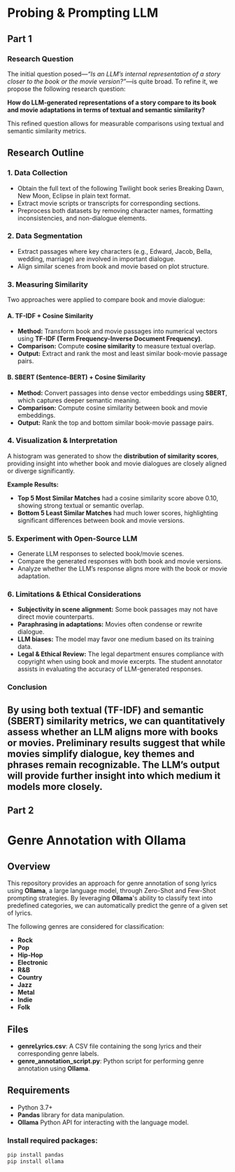# Probing & Prompting LLM #

## Part 1
### Research Question

The initial question posed—*“Is an LLM’s internal representation of a story closer to the book or the movie version?”*—is quite broad. To refine it, we propose the following research question:

**How do LLM-generated representations of a story compare to its book and movie adaptations in terms of textual and semantic similarity?**

This refined question allows for measurable comparisons using textual and semantic similarity metrics.

## Research Outline

### 1. Data Collection
- Obtain the full text of the following Twilight book series Breaking Dawn, New Moon, Eclipse in plain text format.
- Extract movie scripts or transcripts for corresponding sections.
- Preprocess both datasets by removing character names, formatting inconsistencies, and non-dialogue elements.

### 2. Data Segmentation
- Extract passages where key characters (e.g., Edward, Jacob, Bella, wedding, marriage) are involved in important dialogue.
- Align similar scenes from book and movie based on plot structure.

### 3. Measuring Similarity
Two approaches were applied to compare book and movie dialogue:

#### **A. TF-IDF + Cosine Similarity**
- **Method:** Transform book and movie passages into numerical vectors using **TF-IDF (Term Frequency-Inverse Document Frequency)**.
- **Comparison:** Compute **cosine similarity** to measure textual overlap.
- **Output:** Extract and rank the most and least similar book-movie passage pairs.

#### **B. SBERT (Sentence-BERT) + Cosine Similarity**
- **Method:** Convert passages into dense vector embeddings using **SBERT**, which captures deeper semantic meaning.
- **Comparison:** Compute cosine similarity between book and movie embeddings.
- **Output:** Rank the top and bottom similar book-movie passage pairs.

### 4. Visualization & Interpretation
A histogram was generated to show the **distribution of similarity scores**, providing insight into whether book and movie dialogues are closely aligned or diverge significantly.

**Example Results:**
- **Top 5 Most Similar Matches** had a cosine similarity score above 0.10, showing strong textual or semantic overlap.
- **Bottom 5 Least Similar Matches** had much lower scores, highlighting significant differences between book and movie versions.

### 5. Experiment with Open-Source LLM
- Generate LLM responses to selected book/movie scenes.
- Compare the generated responses with both book and movie versions.
- Analyze whether the LLM’s response aligns more with the book or movie adaptation.

### 6. Limitations & Ethical Considerations
- **Subjectivity in scene alignment:** Some book passages may not have direct movie counterparts.
- **Paraphrasing in adaptations:** Movies often condense or rewrite dialogue.
- **LLM biases:** The model may favor one medium based on its training data.
- **Legal & Ethical Review:** The legal department ensures compliance with copyright when using book and movie excerpts. The student annotator assists in evaluating the accuracy of LLM-generated responses.

### Conclusion
By using both **textual (TF-IDF) and semantic (SBERT) similarity metrics**, we can quantitatively assess whether an LLM aligns more with books or movies. Preliminary results suggest that while movies simplify dialogue, key themes and phrases remain recognizable. The LLM’s output will provide further insight into which medium it models more closely.
---------------------------------------------------------------------------------------------------
## Part 2

# Genre Annotation with Ollama

## Overview

This repository provides an approach for genre annotation of song lyrics using **Ollama**, a large language model, through Zero-Shot and Few-Shot prompting strategies. By leveraging **Ollama**'s ability to classify text into predefined categories, we can automatically predict the genre of a given set of lyrics.

The following genres are considered for classification:
- **Rock**
- **Pop**
- **Hip-Hop**
- **Electronic**
- **R&B**
- **Country**
- **Jazz**
- **Metal**
- **Indie**
- **Folk**

## Files

- **genreLyrics.csv**: A CSV file containing the song lyrics and their corresponding genre labels.
- **genre_annotation_script.py**: Python script for performing genre annotation using **Ollama**.

## Requirements

- Python 3.7+
- **Pandas** library for data manipulation.
- **Ollama** Python API for interacting with the language model.

### Install required packages:

```bash
pip install pandas
pip install ollama
